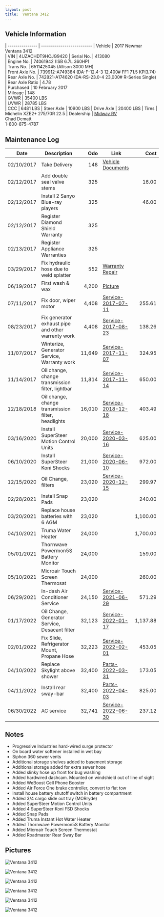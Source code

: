 ```yaml
---
layout: post  
title:  Ventana 3412
...
```


## Vehicle Information

| --------------- | -------------------------- 
| Vehicle         | 2017 Newmar Ventana 3412                                               
| VIN             | 4UZACHDT9HCJG9420
| Serial No.      | 413080                                                                 
| Engine No.      | 74061942 (ISB 6.7L 360HP)                                                                
| Trans No.       | 6511425045 (Allison 3000 MH)                                                                 
| Front Axle No.  | 739912-A749384 (DA-F-12.4-3 12,400# FF1 71.5 KPI3.74)                                                                 
| Rear Axle No.   | 742821-A174620 (DA-RS-23.0-4 23,000# R-Series Single)                                                                 
| Rear Axle Ratio | 4.78                                                                 
| Purchased       | 10 February 2017                                                       
| Mileage         | 148                                                                    
| GVWR            | 35400 LBS                                                              
| UVWR            | 28785 LBS                                                              
| CCC             | 6481  LBS
| Steer Axle      | 10900 LBS
| Drive Axle      | 20400 LBS
| Tires           | Michelin XZE2+ 275/70R 22.5
| Dealership      | [Midway RV](http://www.midwayrv.com/)<br>Chad Dematt<br>1-800-875-4787 


## Maintenance Log

| Date       | Description                                          | Odo     | Link                       | Cost     
| ---------- | ---------------------------------------------------- | -------: | -------------------------- | --------: 
| 02/10/2017 | Take Delivery                                        |     148  | [Vehicle Documents][1]     |  
| 02/12/2017 | Add double seal valve stems                          |     325  |                            |    16.00  
| 02/12/2017 | Install 2 Sanyo Blue-ray players                     |     325  |                            |    46.00  
| 02/12/2017 | Register Diamond Shield Warranty                     |     325  |                            |          
| 02/13/2017 | Register Appliance Warranties                        |     325  |                            |          
| 03/29/2017 | Fix hydraulic hose due to weld splatter              |     552  | [Warranty Repair][2]       |
| 06/19/2017 | First wash & wax                                     |   4,200  | [Picture][3]               |
| 07/11/2017 | Fix door, wiper motor                                |   4,408  | [Service-2017-07-11][4]    |   255.61
| 08/23/2017 | Fix generator exhaust pipe and other warrenty work   |   4,408  | [Service-2017-08-23][5]    |   138.26
| 11/07/2017 | Winterize, Generator Service, Warranty work          |  11,649  | [Service-2017-11-07][6]    |   324.95
| 11/14/2017 | Oil change, change transmission filter, lightbar     |  11,814  | [Service-2017-11-14][7]    |   650.00
| 12/18/2018 | Oil change, change transmission filter, headlights   |  16,010  | [Service-2018-12-18][8]    |   403.49
| 03/16/2020 | Install SuperSteer Motion Control Units              |  20,000  | [Service-2020-03-16][9]    |   625.00
| 06/10/2020 | Install SuperSteer Koni Shocks                       |  21,000  | [Service-2020-06-10][10]   |   972.00
| 12/15/2020 | Oil Change, filters                                  |  23,020  | [Service-2020-12-15][11]   |   299.97
| 02/28/2021 | Install Snap Pads                                    |  23,020  |                            |   240.00
| 03/20/2021 | Replace house batteries with 6 AGM                   |  23,020  |                            | 1,100.00
| 04/10/2021 | Truma Water Heater                                   |  24,000  |                            | 1,700.00
| 05/01/2021 | Thornwave Powermon5S Battery Monitor                 |  24,000  |                            |   159.00
| 05/10/2021 | Microair Touch Screen Thermosat                      |  24,000  |                            |   260.00
| 06/29/2021 | In-dash Air Conditioner Service                      |  24,150  | [Service-2021-06-29][12]   |   571.29
| 01/17/2022 | Oil Change, Generator Service, Desacant filter       |  32,123  | [Service-2022-01-17][13]   | 1,137.88
| 02/01/2022 | Fix Slide, Refrigerator Mount, Propane Hose          |  32,223  | [Service-2022-02-01][14]   |   453.05
| 04/10/2022 | Replace Skylight above shower                        |  32,400  | [Parts-2022-03-31][15]     |   173.05
| 04/11/2022 | Install rear sway-bar                                |  32,400  | [Parts-2022-04-03][16]     |   825.00
| 06/30/2022 | AC service                                           |  32,741  | [Service-2022-06-30][17]   |   237.12

## Notes

- Progressive Industries hard-wired surge protector
- On board water softener installed in wet bay
- Siphon 360 sewer vents
- Additional storage shelves added to basement storage
- Additional storage added for extra sewer hose
- Added slinky hose up front for bug washing
- Added hardwired dashcam. Mounted on windshield out of line of sight
- Added WeBoost Cell Phone Booster
- Added Air Force One brake controller, convert to flat tow
- Install house battery shutoff switch in battery compartment
- Added 3/4 cargo slide out tray (MORryde)
- Added SuperSteer Motion Control Units
- Added 4 SuperSteer Koni FSD Shocks
- Added Snap Pads
- Added Truma Instant Hot Water Heater
- Added Thornwave Powermon5S Battery Monitor
- Added Microair Touch Screen Thermostat
- Added Roadmaster Rear Sway Bar

## Pictures


![Ventana 3412](http://i.imgur.com/QaxDwt9.jpg)

![Ventana 3412](http://i.imgur.com/8oaabGt.jpg)

![Ventana 3412](http://i.imgur.com/qpkJvn0.jpg)

![Ventana 3412](http://i.imgur.com/FyQFti3.jpg)

![Ventana 3412](http://i.imgur.com/hEFctBf.jpg)

![Ventana 3412](http://i.imgur.com/CQCgs8r.jpg)

[1]: /artifacts/NewmarVentanaTitleDocuments.pdf
[2]: /artifacts/warrenty-repair.protected.pdf
[3]: https://goo.gl/photos/PvhcmT8m4j9nsFdQ9
[4]: /artifacts/service-2017-07-11.pdf
[5]: /artifacts/service-2017-08-23.pdf
[6]: /artifacts/service-2017-11-07.pdf
[7]: /artifacts/service-2017-11-14.pdf
[8]: /artifacts/service-2018-12-18.pdf
[9]: /artifacts/service-2020-03-16.pdf
[10]: /artifacts/service-2020-06-10.pdf
[11]: /artifacts/service-2020-12-15.pdf
[12]: /artifacts/service-2021-06-29.pdf
[13]: /artifacts/service-2022-01-17.pdf
[14]: /artifacts/service-2022-02-01.pdf
[15]: /artifacts/Parts-2022-03-31.pdf
[16]: /artifacts/Parts-2022-04-03.pdf
[17]: /artifacts/service-2022-06-30.pdf
